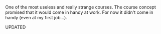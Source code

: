 One of the most useless and really strange courses. The course concept promised that it would come in handy at work. For now it didn't come in handy (even at my first job...).


UPDATED
